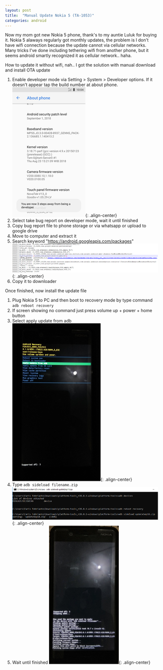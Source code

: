 ```yaml
---
layout: post
title:  "Manual Update Nokia 5 (TA-1053)"
categories: android
---
```


Now my mom got new Nokia 5 phone, thank's to my auntie Luluk for buying it. Nokia 5 alaways regularly got monthly updates, the problem is I don't have wifi connection because the update cannot via cellular networks. Many tricks I've done including tethering wifi from another phone, but it seems android smartly recognized it as cellular network.. haha.

How to update it without wifi, nah.. I got the solution <!--more--> with manual download and install OTA update

1. Enable developer mode via Setting > System > Developer options. If it doesn't appear tap the build number at about phone.
![enable-dev-mode](/assets/posts/android/2018-10-11-manual-update-nokia5/enable-dev-mode.png){: .align-center}
2. Select take bug report on developer mode, wait it until finished
3. Copy bug report file to phone storage or via whatsapp or upload to google drive
3. Move to computer and extract it
4. Search keyword "https://android.googleapis.com/packages"
![search-ota-url](/assets/posts/android/2018-10-11-manual-update-nokia5/search-ota-url.png){: .align-center}
5. Copy it to downloader

Once finished, now install the update file

1. Plug Nokia 5 to PC and then boot to recovery mode by type command `adb reboot recovery`
2. If screen showing no command just press volume up + power + home button
3. Select apply update from adb
![apply-update-adb](/assets/posts/android/2018-10-11-manual-update-nokia5/apply-update-adb.png){: .align-center}
3. Type `adb sideload filename.zip`
![adb-sideload](/assets/posts/android/2018-10-11-manual-update-nokia5/adb-sideload.png){: .align-center}
4. Wait until finished
![wait](/assets/posts/android/2018-10-11-manual-update-nokia5/wait.png){: .align-center}
